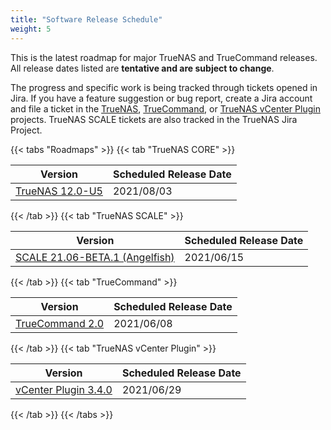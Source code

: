 ```yaml
---
title: "Software Release Schedule"
weight: 5
---
```


This is the latest roadmap for major TrueNAS and TrueCommand releases.
All release dates listed are **tentative and are subject to change**.

The progress and specific work is being tracked through tickets opened in Jira.
If you have a feature suggestion or bug report, create a Jira account and file a ticket in the [TrueNAS](https://jira.ixsystems.com/projects/NAS "TrueNAS Jira Project"), [TrueCommand](https://jira.ixsystems.com/projects/TC "TrueCommand Jira Project"), or [TrueNAS vCenter Plugin](https://jira.ixsystems.com/secure/RapidBoard.jspa?rapidView=26&projectKey=VCP "TrueNAS vCenter Plugin Project") projects.
TrueNAS SCALE tickets are also tracked in the TrueNAS Jira Project.

{{< tabs "Roadmaps" >}}
{{< tab "TrueNAS CORE" >}}

| Version                                                                                                          | Scheduled Release Date |
|------------------------------------------------------------------------------------------------------------------|------------------------|
| [TrueNAS 12.0-U5](https://jira.ixsystems.com/projects/NAS/versions/13007)                                        | 2021/08/03             |

{{< /tab >}}
{{< tab "TrueNAS SCALE" >}}

| Version                                                                                                                | Scheduled Release Date |
|------------------------------------------------------------------------------------------------------------------------|------------------------|
| [SCALE 21.06-BETA.1 (Angelfish)](https://jira.ixsystems.com/projects/NAS/versions/13003)                               | 2021/06/15             |

{{< /tab >}}
{{< tab "TrueCommand" >}}

| Version                                                                                                                 | Scheduled Release Date |
|-------------------------------------------------------------------------------------------------------------------------|------------------------|
| [TrueCommand 2.0](https://jira.ixsystems.com/projects/TC/versions/12907)                                                | 2021/06/08             |

{{< /tab >}}
{{< tab "TrueNAS vCenter Plugin" >}}

| Version                                                                                                                                   | Scheduled Release Date |
|-------------------------------------------------------------------------------------------------------------------------------------------|------------------------|
| [vCenter Plugin 3.4.0](https://jira.ixsystems.com/projects/VCP/versions/12302)                                                            | 2021/06/29             |

{{< /tab >}}
{{< /tabs >}}
